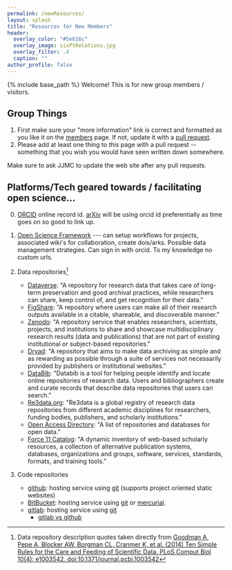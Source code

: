 ```yaml
---
permalink: /newResources/
layout: splash
title: "Resources for New Members"
header:
  overlay_color: "#5e616c"
  overlay_image: sixPtRelations.jpg
  overlay_filter: .4
  caption: ""
author_profile: false
---
```


{% include base_path %}
Welcome!  This is for new group members / visitors.

## Group Things
1. First make sure your "more information" link is correct and formatted as you like it on the [members](/members/) page. If not, update it with a [pull request](https://help.github.com/articles/creating-a-pull-request-from-a-fork/).
2. Please add at least one thing to *this* page with a pull request -- something that you wish you would have seen written down somewhere.

Make sure to ask JJMC to update the web site after any pull requests.

## Platforms/Tech geared towards / facilitating open science...

0. [ORCID](orcid.org)  online record id.  [arXiv](https://arxiv.org/help/orcid) will be using orcid id preferentially as time goes on so good to link up.  

1. [Open Science Framework](osf.io)  --- can setup workflows for projects, associated wiki's for collaboration, create dois/arks. Possible data management strategies.  Can sign in with orcid. To my knowledge no custom urls.

2. Data repositories[^dataCite]
      * [Dataverse](http://thedata.org): "A repository for research data that takes care of long-term preservation and good archival practices, while   researchers can share, keep control of, and get recognition for their data."
      * [FigShare](http://figshare.com): "A repository where users can make all of their research outputs available in a citable, shareable, and discoverable manner."
      * [Zenodo](http://zenodo.org): "A repository service that enables researchers, scientists, projects, and institutions to share and showcase multidisciplinary research results (data and publications) that are not part of existing institutional or subject-based repositories."
      * [Dryad](http://datadryad.org): "A repository that aims to make data archiving as simple and as rewarding as possible through a suite of services not necessarily provided by publishers or institutional websites."
      * [DataBib](http://databib.org): "Databib is a tool for helping people identify and locate online repositories of research data. Users and bibliographers create and curate records that describe data repositories that users can search."
      * [Re3data.org](http://www.re3data.org): "Re3data is a global registry of research data repositories from different academic disciplines for researchers, funding bodies, publishers, and scholarly institutions."
      * [Open Access Directory](http://oad.simmons.edu/oadwiki/Data_repositories): "A list of repositories and databases for open data."
      * [Force 11 Catalog](http://www.force11.org/catalog): "A dynamic inventory of web-based scholarly resources, a collection of alternative publication systems, databases, organizations and groups, software, services, standards, formats, and training tools."

3. Code repositories
   * [github](http://github.com):  hosting service using [git](http://git-scm.com)  (supports project oriented static websites)
   * [BitBucket](https://bitbucket.org): hosting service using  [git](http://git-scm.com) or [mercurial](http://mercurial.selenic.com).
   * [gitlab](http://gitlab.com):  hosting service using [git](http://git-scm.com)
        * [gitlab vs github](https://www.quora.com/How-does-Gitlab-compare-to-Github)

[^dataCite]: Data repository description quotes taken directly from [Goodman A, Pepe A, Blocker AW, Borgman CL, Cranmer K, et al. (2014) Ten Simple Rules for the Care and Feeding of Scientific Data. PLoS Comput Biol 10(4): e1003542. doi:10.1371/journal.pcbi.1003542](https://www.ncbi.nlm.nih.gov/pmc/articles/PMC3998871/pdf/pcbi.1003542.pdf)
